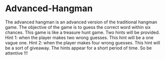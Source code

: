 # Advanced-Hangman
The advanced hangman is an advanced version of the traditional hangman game.  The objective of the game is to guess the correct word within six chances. This game is like a treasure hunt game. Two hints will be provided.   Hint 1: when the player makes two wrong guesses. This hint will be a one vague one.   Hint 2: when the player makes four wrong guesses. This hint will be a sort of giveaway.  The hints appear for a short period of time. So be attentive !!!
